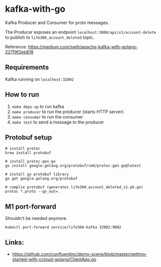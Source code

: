 # kafka-with-go

Kafka Producer and Consumer for proto messages. 

The Producer exposes an endpoint `localhost:3000/api/v1/account-delete` to publish to `life360_account_deleted` topic.

Reference: https://medium.com/swlh/apache-kafka-with-golang-227f9f2eb818

## Requirements

Kafka running on `localhost:32092`

## How to run

1. `make deps-up` to run kafka
2. `make producer` to run the producer (starts HTTP server)
3. `make consumer` to run the consumer
4. `make test` to send a message to the producer

## Protobuf setup

```
# install protoc
brew install protobuf

# install protoc-gen-go
go install google.golang.org/protobuf/cmd/protoc-gen-go@latest

# install go protobuf library
go get google.golang.org/protobuf

# complie protobuf (generates life360_account_deleted_v1.pb.go)
protoc *.proto --go_out=.
```

## M1 port-forward

Shouldn't be needed anymore.

```
kubectl port-forward service/life360-kafka 32092:9092
```
## Links:
- https://github.com/confluentinc/demo-scene/blob/master/getting-started-with-ccloud-golang/ClientApp.go
